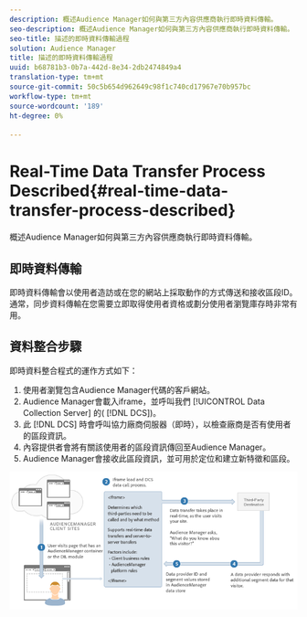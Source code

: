 ```yaml
---
description: 概述Audience Manager如何與第三方內容供應商執行即時資料傳輸。
seo-description: 概述Audience Manager如何與第三方內容供應商執行即時資料傳輸。
seo-title: 描述的即時資料傳輸過程
solution: Audience Manager
title: 描述的即時資料傳輸過程
uuid: b68781b3-0b7a-442d-8e34-2db2474849a4
translation-type: tm+mt
source-git-commit: 50c5b654d962649c98f1c740cd17967e70b957bc
workflow-type: tm+mt
source-wordcount: '189'
ht-degree: 0%

---
```



# Real-Time Data Transfer Process Described{#real-time-data-transfer-process-described}

概述Audience Manager如何與第三方內容供應商執行即時資料傳輸。

<!-- real-time-data-transfer-explained.xml -->

## 即時資料傳輸

即時資料傳輸會以使用者造訪或在您的網站上採取動作的方式傳送和接收區段ID。 通常，同步資料傳輸在您需要立即取得使用者資格或劃分使用者瀏覽庫存時非常有用。

## 資料整合步驟

即時資料整合程式的運作方式如下：

1. 使用者瀏覽包含Audience Manager代碼的客戶網站。
1. Audience Manager會載入iframe，並呼叫我們 [!UICONTROL Data Collection Server] 的( [!DNL DCS])。
1. 此 [!DNL DCS] 時會呼叫協力廠商伺服器（即時），以檢查廠商是否有使用者的區段資訊。
1. 內容提供者會將有關該使用者的區段資訊傳回至Audience Manager。
1. Audience Manager會接收此區段資訊，並可用於定位和建立新特徵和區段。

![](assets/rt_reduce70.png)